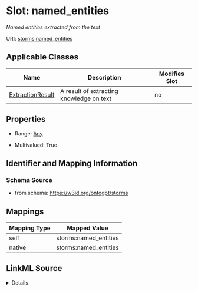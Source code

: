 

# Slot: named_entities


_Named entities extracted from the text_



URI: [storms:named_entities](http://w3id.org/ontogpt/storms/named_entities)



<!-- no inheritance hierarchy -->





## Applicable Classes

| Name | Description | Modifies Slot |
| --- | --- | --- |
| [ExtractionResult](ExtractionResult.md) | A result of extracting knowledge on text |  no  |







## Properties

* Range: [Any](Any.md)

* Multivalued: True





## Identifier and Mapping Information







### Schema Source


* from schema: https://w3id.org/ontogpt/storms




## Mappings

| Mapping Type | Mapped Value |
| ---  | ---  |
| self | storms:named_entities |
| native | storms:named_entities |




## LinkML Source

<details>
```yaml
name: named_entities
description: Named entities extracted from the text
from_schema: https://w3id.org/ontogpt/storms
rank: 1000
alias: named_entities
owner: ExtractionResult
domain_of:
- ExtractionResult
range: Any
multivalued: true
inlined: true
inlined_as_list: true

```
</details>